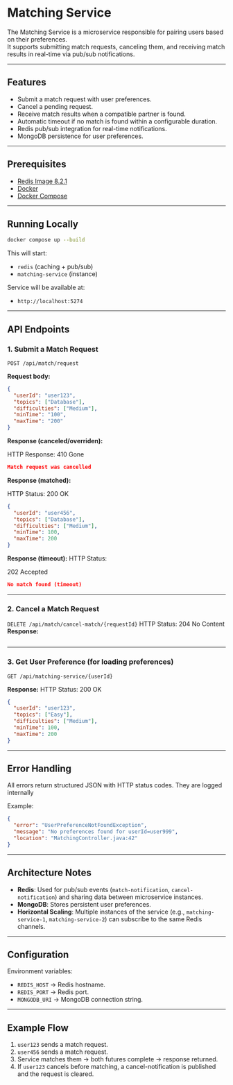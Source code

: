# Matching Service

The Matching Service is a microservice responsible for pairing users based on their preferences.  
It supports submitting match requests, canceling them, and receiving match results in real-time via pub/sub notifications.

---

## Features

- Submit a match request with user preferences.
- Cancel a pending request.
- Receive match results when a compatible partner is found.
- Automatic timeout if no match is found within a configurable duration.
- Redis pub/sub integration for real-time notifications.
- MongoDB persistence for user preferences.

---

## Prerequisites

- [Redis Image 8.2.1](https://hub.docker.com/_/redis)
- [Docker](https://www.docker.com/)
- [Docker Compose](https://docs.docker.com/compose/)

---

## Running Locally

```bash
docker compose up --build
```

This will start:

- `redis` (caching + pub/sub)
- `matching-service` (instance)

Service will be available at:

- `http://localhost:5274`

---

## API Endpoints

### 1. Submit a Match Request

`POST /api/match/request`

**Request body:**

```json
{
  "userId": "user123",
  "topics": ["Database"],
  "difficulties": ["Medium"],
  "minTime": "100",
  "maxTime": "200"
}
```

**Response (canceled/overriden):**

HTTP Response: 410 Gone

```json
Match request was cancelled
```

**Response (matched):**

HTTP Status: 200 OK

```json
{
  "userId": "user456",
  "topics": ["Database"],
  "difficulties": ["Medium"],
  "minTime": 100,
  "maxTime": 200
}
```

**Response (timeout):**
HTTP Status:

202 Accepted

```json
No match found (timeout)
```

---

### 2. Cancel a Match Request

`DELETE /api/match/cancel-match/{requestId}`
HTTP Status: 204 No Content
**Response:**

```json

```

---

### 3. Get User Preference (for loading preferences)

`GET /api/matching-service/{userId}`

**Response:**
HTTP Status: 200 OK

```json
{
  "userId": "user123",
  "topics": ["Easy"],
  "difficulties": ["Medium"],
  "minTime": 100,
  "maxTime": 200
}
```

---

## Error Handling

All errors return structured JSON with HTTP status codes. They are logged internally

Example:

```json
{
  "error": "UserPreferenceNotFoundException",
  "message": "No preferences found for userId=user999",
  "location": "MatchingController.java:42"
}
```

---

## Architecture Notes

- **Redis**: Used for pub/sub events (`match-notification`, `cancel-notification`) and sharing data between microservice instances.
- **MongoDB**: Stores persistent user preferences.
- **Horizontal Scaling**: Multiple instances of the service (e.g., `matching-service-1`, `matching-service-2`) can subscribe to the same Redis channels.

---

## Configuration

Environment variables:

- `REDIS_HOST` → Redis hostname.
- `REDIS_PORT` → Redis port.
- `MONGODB_URI` → MongoDB connection string.

---

## Example Flow

1. `user123` sends a match request.
2. `user456` sends a match request.
3. Service matches them → both futures complete → response returned.
4. If `user123` cancels before matching, a cancel-notification is published and the request is cleared.
